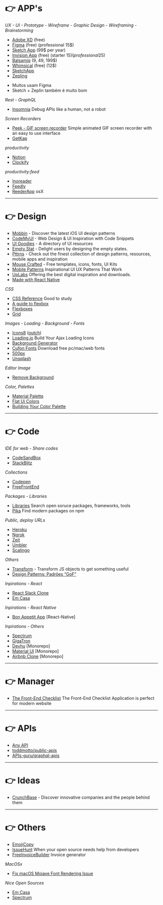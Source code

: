 # 👉 APP's

*UX - UI - Prototype - Wireframe - Graphic Design - Wireframing - Brainstorming*

- [Adobe XD](https://www.adobe.com/br/products/xd.html) (free)
- [Figma](https://www.figma.com/features/) (free) (professional 15$)
- [Sketch App](https://www.sketchapp.com/) (99$ per year)
- [Invision App](https://www.invisionapp.com/) (free) (starter 15$) (professional 25$)
- [Balsamiq](https://balsamiq.com/) (9, 49, 199$)
- [Whimsical](https://whimsical.co) (free) (12$)
- [SketchApp](https://www.sketchapp.com/)
- [Zepling](https://zeplin.io/)

* Muitos usam Figma
* Sketch + Zeplin também é muito bom

*Rest - GraphQL*

- [Insomnia](https://insomnia.rest/) Debug APIs like a human, not a robot

*Screen Recorders*

- [Peek - GIF screen recorder](https://github.com/phw/peek) Simple animated GIF screen recorder with an easy to use interface
- [GetKap](https://getkap.co/)

*productivity*

- [Notion](https://www.notion.so/product)
- [Clockify](https://clockify.me)

*productivity:feed*

- [Inoreader](https://www.inoreader.com/)
- [Feedly](https://feedly.com)
- [ReederApp](http://reederapp.com/) osX

---

# 👉 Design

- [Mobbin](https://mobbin.design/) - Discover the latest iOS UI design patterns
- [CodeMyUI](https://codemyui.com) - Web Design & UI Inspiration with Code Snippets
- [UI Goodies](http://uigoodies.com) - A directory of UI resources
- [Empty Stat](http://emptystat.es/) - Delight users by designing the empty states.
- [Pttrns](https://pttrns.com/) - Check out the finest collection of design patterns, resources, mobile apps and inspiration
- [Mouse Crafted](https://mousecrafted.com/) - Free templates, icons, fonts, UI Kits
- [Mobile Patterns](https://www.mobile-patterns.com/) Inspirational UI UX Patterns That Work
- [UpLabs](https://www.uplabs.com/) Offering the best digital inspiration and downloads.
- [Made with React Native](http://madewithreactnative.com/)

*CSS*

- [CSS Reference](https://tympanus.net/codrops/css_reference/) Good to study
- [A guide to flexbox](https://css-tricks.com/snippets/css/a-guide-to-flexbox/)
- [Flexboxes](http://the-echoplex.net/flexyboxes/)
- [Grid](http://grid.malven.co/)

*Images - Loading - Background - Fonts*

- [Icons8](https://icons8.com) ([outch](https://icons8.com/ouch))
- [Loading.io](https://loading.io/) Build Your Ajax Loading Icons
- [Background Generator](http://bg.siteorigin.com/)
- [Cufon Fonts](https://www.cufonfonts.com/) Download free pc/mac/web fonts
- [500px](https://500px.com)
- [Unsplash](https://unsplash.com/)

*Editor Image*

- [Remove Background](https://www.remove.bg/)

*Color, Palettes*

- [Material Palette](https://www.materialpalette.com)
- [Flat Ui Colors](https://flatuicolors.com/)
- [Building Your Color Palette](https://refactoringui.com/previews/building-your-color-palette/)

---

# 👉 Code

*IDE for web - Share codes*

- [CodeSandBox](https://codesandbox.io)
- [StackBlitz](https://stackblitz.com/)

*Collections*

- [Codepen](https://codepen.io/collections/)
- [FreeFrontEnd](https://freefrontend.com/)

*Packages - Libraries*

- [Libraries](https://libraries.io/) Search open soruce packages, frameworks, tools
- [Pika](https://www.pikapkg.com/) Find modern packages on npm

*Public, deploy URLs*

- [Heroku](https://heroku.com/)
- [Ngrok](https://ngrok.com/)
- [Zeit](https://zeit.co/now)
- [Umbler](https://www.umbler.com/br/hospedagem-nodejs)
- [Scalingo](https://scalingo.com/pricing)

*Others*

- [Transform](https://transform.now.sh/) - Transform JS objects to get something useful
- [Design Patterns: Padrões “GoF”](https://www.devmedia.com.br/design-patterns-padroes-gof/16781)

*Inpirations - React*

- [React Slack Clone](https://github.com/pusher/react-slack-clone)
- [Em Casa](https://github.com/emcasa/frontend)

*Inpirations - React Native*

- [Bon Appetit App](https://github.com/steniowagner/bon-appetit-app) [React-Native]

*Inpirations - Others*

- [Spectrum](https://github.com/withspectrum/spectrum)
- [GigaTron](https://github.com/fotonTech/gigatron)
- [Devhu](https://github.com/devhubapp/devhub) [Monorepo]
- [Material UI](https://github.com/mui-org/material-ui/) [Monorepo]
- [Airbnb Clone](https://github.com/benawad/fullstack-graphql-airbnb-clone) [Monorepo]

---

# 👉 Manager

- [The Front-End Checklist](https://frontendchecklist.io/) The Front-End Checklist Application is perfect for modern website

---

# 👉 APIs

- [Any API](https://any-api.com)
- [toddmotto/public-apis](https://github.com/toddmotto/public-apis)
- [APIs-guru/graphql-apis](https://github.com/APIs-guru/graphql-apis)

---

# 👉 Ideas

- [CrunchBase](https://www.crunchbase.com/) - Discover innovative companies and the people behind them

---

# 👉 Others

- [EmojiCopy](https://www.emojicopy.com/)
- [IssueHunt](https://issuehunt.io/) When your open source needs help from developers
- [FreeInvoiceBuilder](https://freeinvoicebuilder.com/) Invoice generator

*MacOSx*

- [Fix macOS Mojave Font Rendering Issue](https://ahmadawais.com/fix-macos-mojave-font-rendering-issue/)

*Nice Open Sources*

- [Em Casa](https://github.com/emcasa)
- [Spectrum](https://github.com/withspectrum/spectrum)
